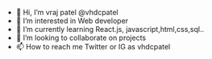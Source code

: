 - 👋 Hi, I’m vraj patel @vhdcpatel
- 👀 I’m interested in Web developer
- 🌱 I’m currently learning React.js, javascript,html,css,sql..
- 💞️ I’m looking to collaborate on projects
- 📫 How to reach me Twitter or IG as vhdcpatel

